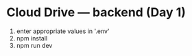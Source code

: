 # Cloud Drive — backend (Day 1)

1. enter appropriate values in '.env'
2. npm install
3. npm run dev
